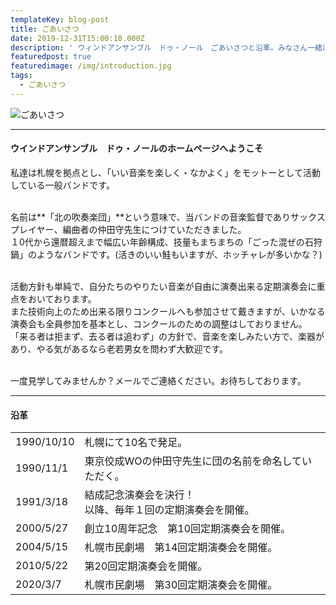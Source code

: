 ```yaml
---
templateKey: blog-post
title: ごあいさつ
date: 2019-12-31T15:00:10.000Z
description: ' ウィンドアンサンブル　ドゥ・ノール　ごあいさつと沿革。みなさん一緒に演奏しませんか?'
featuredpost: true
featuredimage: /img/introduction.jpg
tags:
  - ごあいさつ
---
```

![ごあいさつ](/img/introduction.jpg "ごあいさつ")

- - -

#### ウインドアンサンブル　ドゥ・ノールのホームページへようこそ

私達は札幌を拠点とし、「いい音楽を楽しく・なかよく」をモットーとして活動している一般バンドです。

\
名前は**「北の吹奏楽団」**という意味で、当バンドの音楽監督でありサックスプレイヤー、編曲者の仲田守先生につけていただきました。\
１0代から還暦超えまで幅広い年齢構成、技量もまちまちの「ごった混ぜの石狩鍋」のようなバンドです。(活きのいい鮭もいますが、ホッチャレが多いかな？)

\
活動方針も単純で、自分たちのやりたい音楽が自由に演奏出来る定期演奏会に重点をおいております。\
また技術向上のため出来る限りコンクールへも参加させて戴きますが、いかなる演奏会も全員参加を基本とし、コンクールのための調整はしておりません。\
「来る者は拒まず、去る者は追わず」の方針で、音楽を楽しみたい方で、楽器があり、やる気があるなら老若男女を問わず大歓迎です。

\
一度見学してみませんか？メールでご連絡ください。お待ちしております。

- - -

#### 沿革

|            |                                  |
| ---------- | -------------------------------- |
| 1990/10/10 | 札幌にて10名で発足。                      |
| 1990/11/1  | 東京佼成WOの仲田守先生に団の名前を命名していただく。      |
| 1991/3/18  | 結成記念演奏会を決行！<br>以降、毎年１回の定期演奏会を開催。 |
| 2000/5/27  | 創立10周年記念　第10回定期演奏会を開催。           |
| 2004/5/15  | 札幌市民劇場　第14回定期演奏会を開催。             |
| 2010/5/22  | 第20回定期演奏会を開催。                    |
| 2020/3/7   | 札幌市民劇場　第30回定期演奏会を開催。             |
